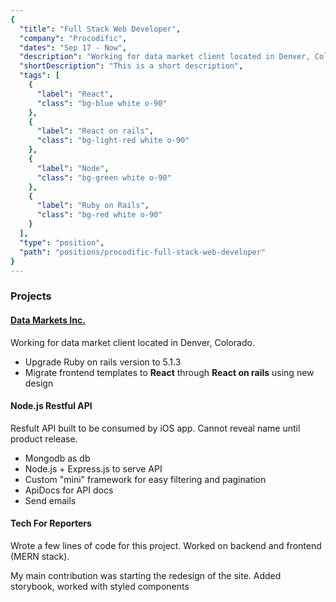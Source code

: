 ```yaml
---
{
  "title": "Full Stack Web Developer",
  "company": "Procodific",
  "dates": "Sep 17 - Now",
  "description": "Working for data market client located in Denver, Colorado. Helping to upgrade RoR version to 5.1.3, and developing frontend from Invision mockups.",
  "shortDescription": "This is a short description",
  "tags": [
    {
      "label": "React",
      "class": "bg-blue white o-90"
    },
    {
      "label": "React on rails",
      "class": "bg-light-red white o-90"
    },
    {
      "label": "Node",
      "class": "bg-green white o-90"
    },
    {
      "label": "Ruby on Rails",
      "class": "bg-red white o-90"
    }
  ],
  "type": "position",
  "path": "positions/procodific-full-stack-web-developer"
}
---
```


<div class="f6">
  <h3>Projects</h3>
  <a href="https://dmi.io/" target="_blank">
    <h4>Data Markets Inc.</h4>
  </a>
  <p>
    Working for data market client located in Denver, Colorado.
  </p>

  - Upgrade Ruby on rails version to 5.1.3
  - Migrate frontend templates to **React** through **React on rails** using new design

  <h4>Node.js Restful API</h4>

  <p>
    Resfult API built to be consumed by iOS app. Cannot reveal name until product release.
  </p>

  - Mongodb as db
  - Node.js + Express.js to serve API
  - Custom "mini" framework for easy filtering and pagination
  - ApiDocs for API docs
  - Send emails

  <h4>Tech For Reporters</h4>
  <p>Wrote a few lines of code for this project. Worked on backend and frontend (MERN stack).</p>
  <p>My main contribution was starting the redesign of the site. Added storybook, worked with styled components</p>
</div>
